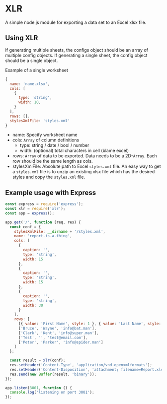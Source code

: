 # XLR

A simple node.js module for exporting a data set to an Excel xlsx file.

## Using XLR

If generating multiple sheets, the configs object should be an array of multiple config objects.
If generating a single sheet, the config object should be a single object.

Example of a single worksheet
```javascript
{
  name: 'name.xlsx',
  cols: [
    {
      type: 'string',
      width: 10,
    }
  ],
  rows: [].
  stylesXmlFile: 'styles.xml'
}
```

- name: Specify worksheet name
- cols: `Array` of column definitions
  - type: string / date / bool / number
  - width: (optional) total characters in cell (blame excel)
- rows: `Array` of data to be exported. Data needs to be a 2D-`Array`. Each row should be the same length as cols.
- stylesXmlFile: Absolute path to Excel `styles.xml` file. An easy way to get a `styles.xml` file is to unzip an existing xlsx file which has the desired styles and copy the `styles.xml` file.

## Example usage with Express

```javascript
const express = require('express');
const xlr = require('xlr');
const app = express();

app.get('/', function (req, res) {
  const conf = {
    stylesXmlFile: __dirname + '/styles.xml',
    name: 'report-is-a-thing',
    cols: [
      {
        caption: '',
        type: 'string',
        width: 15
      },
      {
        caption: '',
        type: 'string',
        width: 15
      },
      {
        caption: '',
        type: 'string',
        width: 30
      }
    ],
    rows: [
      [{ value: 'First Name', style: 1 }, { value: 'Last Name', style: 1 }, { value: 'Email', style: 1 }],
      ['Bruce', 'Wayne', 'info@bat.man'],
      ['Clark', 'Kent', 'info@super.man'],
      ['Test', '', 'test@email.com'],
      ['Peter', 'Parker', 'info@spider.man']
    ]
  };

  const result = xlr(conf);
  res.setHeader('Content-Type', 'application/vnd.openxmlformats');
  res.setHeader('Content-Disposition', 'attachment; filename=Report.xlsx');
  res.send(new Buffer(result, 'binary'));
});

app.listen(3001, function () {
  console.log('listening on port 3001');
});
```
